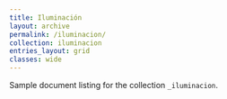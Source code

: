 ```yaml
---
title: Iluminación
layout: archive
permalink: /iluminacion/
collection: iluminacion
entries_layout: grid
classes: wide
---
```


Sample document listing for the collection `_iluminacion`.